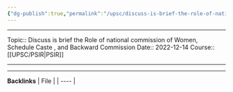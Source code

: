 ```yaml
---
{"dg-publish":true,"permalink":"/upsc/discuss-is-brief-the-role-of-national-commission-of-women-schedule-caste-and-backward-commission/"}
---
```


----
Topic:: Discuss is brief the Role of national commission of Women, Schedule Caste , and Backward  Commission
Date:: 2022-12-14
Course:: [[UPSC/PSIR\|PSIR]] 

----



---
**Backlinks**
| File |
| ---- |



